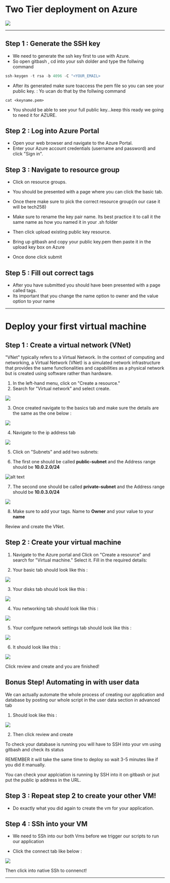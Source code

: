 # Two Tier deployment on Azure 

![](https://pendulum-it.com/wp-content/uploads/2020/05/Azure-logo-blue.jpg)


*******************************************

## Step 1 : Generate the SSH key

* We need to generate the ssh key first to use with Azure. 
* So open gitbash , cd into your ssh dolder and type the follwing command 

```python
ssh-keygen -t rsa -b 4096 -C "<YOUR_EMAIL>
```

* After its generated make sure toaccess the pem file so you can see your public key. : Yo ucan do that by the follwing command 

```
cat <keyname.pem>
```

* You should be able to see your full public key...keep this ready we going to need it for AZURE.

## Step 2 : Log into Azure Portal 

* Open your web browser and navigate to the Azure Portal.
* Enter your Azure account credentials (username and password) and click "Sign in".


## Step 3  : Navigate to resource group 

* Click on resource groups. 

* You should be presented with a page where you can click the basic tab.
*  Once there make sure to pick the correct resource group(in our case it will be tech258)
* Make sure to rename the key pair name. Its best practice it to call it the same name as how you named it in your .sh folder
* Then click upload existing public key resource. 
* Bring up gitbash and copy your public key.pem then paste it in the upload key box on Azure
* Once done click submit 

## Step 5 : Fill out correct tags 

* After you have submitted you should have been presented with a page called tags.
* Its important that you change the name option to owner and the value option to your name
  

*********************************

# Deploy your first virtual machine 

## Step 1 : Create a virtual network (VNet)

"VNet" typically refers to a Virtual Network. In the context of computing and networking, a Virtual Network (VNet) is a simulated network infrastructure that provides the same functionalities and capabilities as a physical network but is created using software rather than hardware.

1. In the left-hand menu, click on "Create a resource."
2. Search for "Virtual network" and select create.
    
![](/images/121.jpg)


3. Once created navigate to the basics tab and make sure the details are the same as the one below : 

![](/images/54.jpg)


4. Navigate to the ip address tab
  
![](/images/45.jpg)





5. Click on "Subnets" and add two subnets:

6. The first one should be called **public-subnet** and the Address range should be **10.0.2.0/24**

![alt text](/images/34.jpg)


7. The second one should be called **private-subnet** and the Address range should be **10.0.3.0/24**

![](/images/234.jpg)

8. Make sure to add your tags. Name to **Owner** and your value to your **name**


Review and create the VNet. 

## Step 2 : Create your virtual machine

1. Navigate to the Azure portal and Click on "Create a resource" and search for "Virtual machine." Select it.
Fill in the required details:

 
  
2. Your basic tab should look like this :
  
![](/images/77.jpg)

3. Your disks tab should look like this :

![](/images/455.jpg)

4. You networking tab should look like this : 
  
![](/images/76.jpg)


5. Your confgure network settings tab should look like this : 

![](/images/86.jpg)

6. It should look like this : 

![](/images/done.jpg)

Click review and create and you are finished!


## Bonus Step! Automating in with user data

We can actually automate the whole process of creating our application and database by posting our whole script in the user data section in advanced tab 

1. Should look like this : 


![](/images/888.jpg)


2. Then click review and create

To check your database is running you will have to SSH into your vm using gitbash and check its status 

REMEMBER it will take the same time to deploy so wait 3-5 minutes like if you did it manually. 

You can check your applciation is running by SSH into it on gitbash or jsut put the public ip address in the URL.


## Step 3 : Repeat step 2 to create your other VM!

* Do exactly what you did again to create the vm for your application.

## Step 4 : SSh into your VM

* We need to SSh into our both Vms before we trigger our scripts to run our application 
  

* Click the connect tab like below :

![](/images/123.jpg)


Then click into native SSh to connenct!

****************************


